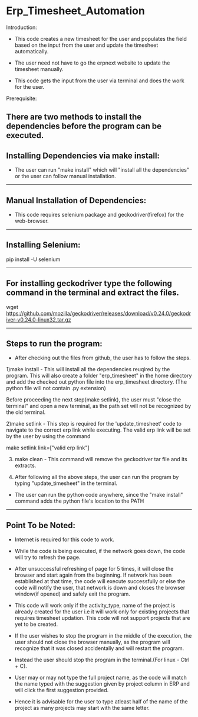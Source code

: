 # Erp_Timesheet_Automation
Introduction:

* This code creates a new timesheet for the user and populates the field based on the input from the user and update the timesheet automatically.

* The user need not have to go the erpnext website to update the timesheet manually.

* This code gets the input from the user via terminal and does the work for the user.

Prerequisite:

There are two methods to install the dependencies before the program can be executed.
-------------------------------------------
Installing Dependencies via make install:
-------------------------------------------
* The user can run "make install" which will "install all the dependencies" or the user can follow manual installation.

-------------------------------------------
Manual Installation of Dependencies:
-------------------------------------------
* This code requires selenium package and geckodriver(firefox) for the web-browser.

-------------------------------------------
Installing Selenium:
-------------------------------------------

pip install -U selenium

--------------------------------------------------------------------------------------------------------
For installing geckodriver type the following command in the terminal and extract the files.
--------------------------------------------------------------------------------------------------------

wget https://github.com/mozilla/geckodriver/releases/download/v0.24.0/geckodriver-v0.24.0-linux32.tar.gz

----------------------------
Steps to run the program:
----------------------------

* After checking out the files from github, the user has to follow the steps.


1)make install - This will install all the dependencies reuqired by the program. This will also create a folder "erp_timesheet" in the home directory and add the checked out python file into the erp_timesheet directory. (The python file will not contain .py extension)

Before proceeding the  next step(make setlink), the user must "close the terminal" and open a new terminal, as the path set will not be recognized by the old terminal.

2)make setlink - This step is required for the 'update_timesheet' code to navigate to the correct erp link while executing. The valid erp link will be set by the user by using the command 

make setlink link=["valid erp link"]

3) make clean - This command will remove the geckodriver tar file and its extracts.

4) After following all the above steps, the user can run the program by typing "update_timesheet" in the terminal.

* The user can run the python code anywhere, since the "make install" command adds the python file's location to the PATH

-------------------
Point To be Noted:
-------------------

* Internet is required for this code to work.

* While the code is being executed, if the network goes down, the code will try to refresh the page.

* After unsuccessful refreshing of page for 5 times, it will close the browser and start again from the beginning. If network has been established at that time, the code will execute successfully or else the code will notify the user, that network is down and closes the browser window(if opened) and safely exit the program.

* This code will work only if the activity_type, name of the project is already created for the user i.e it will work only for existing projects that requires timesheet updation. This code will not support projects that are yet to be created.

* If the user wishes to stop the program in the middle of the execution, the user should not close the browser manually, as the program will recognize that it was closed accidentally and will restart the program.

* Instead the user should stop the program in the terminal.(For linux - Ctrl + C).

* User may or may not type the full project name, as the code will match the name typed with the suggestion given by project column in ERP and will click the first suggestion provided.

* Hence it is advisable for the user to type atleast half of the name of the project as many projects may start with the same letter.
